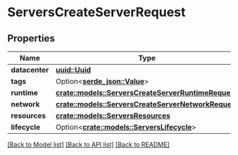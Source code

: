# ServersCreateServerRequest

## Properties

Name | Type | Description | Notes
------------ | ------------- | ------------- | -------------
**datacenter** | [**uuid::Uuid**](uuid::Uuid.md) |  | 
**tags** | Option<[**serde_json::Value**](.md)> |  | 
**runtime** | [**crate::models::ServersCreateServerRuntimeRequest**](ServersCreateServerRuntimeRequest.md) |  | 
**network** | [**crate::models::ServersCreateServerNetworkRequest**](ServersCreateServerNetworkRequest.md) |  | 
**resources** | [**crate::models::ServersResources**](ServersResources.md) |  | 
**lifecycle** | Option<[**crate::models::ServersLifecycle**](ServersLifecycle.md)> |  | [optional]

[[Back to Model list]](../README.md#documentation-for-models) [[Back to API list]](../README.md#documentation-for-api-endpoints) [[Back to README]](../README.md)


